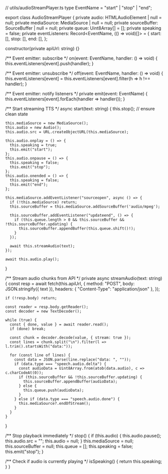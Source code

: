 // utils/audioStreamPlayer.ts
type EventName = "start" | "stop" | "end";

export class AudioStreamPlayer {
  private audio: HTMLAudioElement | null = null;
  private mediaSource: MediaSource | null = null;
  private sourceBuffer: SourceBuffer | null = null;
  private queue: Uint8Array[] = [];
  private speaking = false;
  private eventListeners: Record<EventName, (() => void)[]> = {
    start: [],
    stop: [],
    end: [],
  };

  constructor(private apiUrl: string) {}

  /** Event emitter: subscribe */
  on(event: EventName, handler: () => void) {
    this.eventListeners[event].push(handler);
  }

  /** Event emitter: unsubscribe */
  off(event: EventName, handler: () => void) {
    this.eventListeners[event] = this.eventListeners[event].filter(h => h !== handler);
  }

  /** Event emitter: notify listeners */
  private emit(event: EventName) {
    this.eventListeners[event].forEach(handler => handler());
  }

  /** Start streaming TTS */
  async start(text: string) {
    this.stop(); // ensure clean state

    this.mediaSource = new MediaSource();
    this.audio = new Audio();
    this.audio.src = URL.createObjectURL(this.mediaSource);

    this.audio.onplay = () => {
      this.speaking = true;
      this.emit("start");
    };
    this.audio.onpause = () => {
      this.speaking = false;
      this.emit("stop");
    };
    this.audio.onended = () => {
      this.speaking = false;
      this.emit("end");
    };

    this.mediaSource.addEventListener("sourceopen", async () => {
      if (!this.mediaSource) return;
      this.sourceBuffer = this.mediaSource.addSourceBuffer('audio/mpeg');

      this.sourceBuffer.addEventListener("updateend", () => {
        if (this.queue.length > 0 && this.sourceBuffer && !this.sourceBuffer.updating) {
          this.sourceBuffer.appendBuffer(this.queue.shift()!);
        }
      });

      await this.streamAudio(text);
    });

    await this.audio.play();
  }

  /** Stream audio chunks from API */
  private async streamAudio(text: string) {
    const resp = await fetch(this.apiUrl, {
      method: "POST",
      body: JSON.stringify({ text }),
      headers: { "Content-Type": "application/json" },
    });

    if (!resp.body) return;

    const reader = resp.body.getReader();
    const decoder = new TextDecoder();

    while (true) {
      const { done, value } = await reader.read();
      if (done) break;

      const chunk = decoder.decode(value, { stream: true });
      const lines = chunk.split("\n").filter(l => l.trim().startsWith("data:"));

      for (const line of lines) {
        const data = JSON.parse(line.replace("data: ", ""));
        if (data.type === "speech.audio.delta") {
          const audioData = Uint8Array.from(atob(data.audio), c => c.charCodeAt(0));
          if (this.sourceBuffer && !this.sourceBuffer.updating) {
            this.sourceBuffer.appendBuffer(audioData);
          } else {
            this.queue.push(audioData);
          }
        } else if (data.type === "speech.audio.done") {
          this.mediaSource?.endOfStream();
        }
      }
    }
  }

  /** Stop playback immediately */
  stop() {
    if (this.audio) {
      this.audio.pause();
      this.audio.src = "";
      this.audio = null;
    }
    this.mediaSource = null;
    this.sourceBuffer = null;
    this.queue = [];
    this.speaking = false;
    this.emit("stop");
  }

  /** Check if audio is currently playing */
  isSpeaking() {
    return this.speaking;
  }
}
